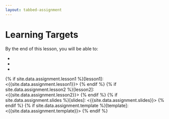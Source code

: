 ```yaml
---
layout: tabbed-assignment
---
```


# Learning Targets

By the end of this lesson, you will be able to:

* 
* 
* 

<!-- Don't edit links here, change them in _data/assignment.yml instead, -->

{% if site.data.assignment.lesson1  %}[lesson1]:  <{{site.data.assignment.lesson1}}>  {% endif %}
{% if site.data.assignment.lesson2  %}[lesson2]:  <{{site.data.assignment.lesson2}}>  {% endif %}
{% if site.data.assignment.slides   %}[slides]:   <{{site.data.assignment.slides}}>   {% endif %}
{% if site.data.assignment.template %}[template]: <{{site.data.assignment.template}}> {% endif %}

